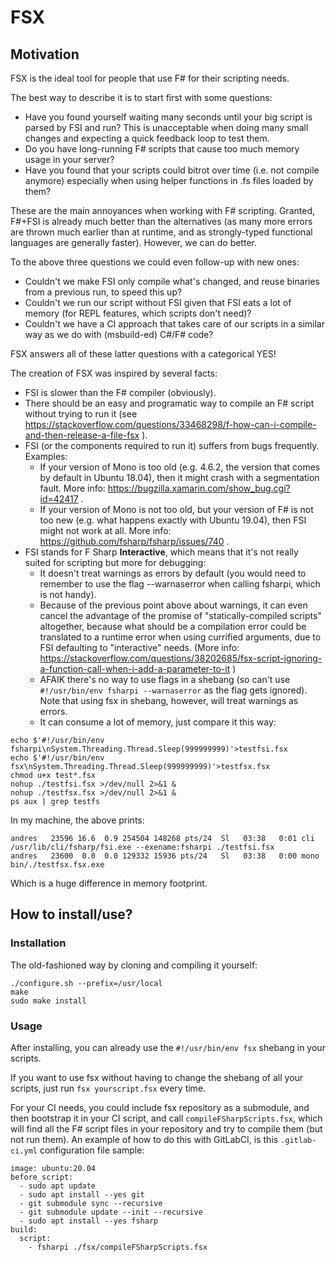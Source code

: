 # FSX

## Motivation

FSX is the ideal tool for people that use F# for their scripting needs.

The best way to describe it is to start first with some questions:
* Have you found yourself waiting many seconds until your big script is parsed by FSI and run? This is unacceptable when doing many small changes and expecting a quick feedback loop to test them.
* Do you have long-running F# scripts that cause too much memory usage in your server?
* Have you found that your scripts could bitrot over time (i.e. not compile anymore) especially when using helper functions in .fs files loaded by them?

These are the main annoyances when working with F# scripting. Granted, F#+FSI is already much better than the alternatives (as many more errors are thrown much earlier than at runtime, and as strongly-typed functional languages are generally faster). However, we can do better.

To the above three questions we could even follow-up with new ones:
* Couldn't we make FSI only compile what's changed, and reuse binaries from a previous run, to speed this up?
* Couldn't we run our script without FSI given that FSI eats a lot of memory (for REPL features, which scripts don't need)?
* Couldn't we have a CI approach that takes care of our scripts in a similar way as we do with (msbuild-ed) C#/F# code?

FSX answers all of these latter questions with a categorical YES!

The creation of FSX was inspired by several facts:
* FSI is slower than the F# compiler (obviously).
* There should be an easy and programatic way to compile an F# script without trying to run it (see https://stackoverflow.com/questions/33468298/f-how-can-i-compile-and-then-release-a-file-fsx ).
* FSI (or the components required to run it) suffers from bugs frequently. Examples:
  * If your version of Mono is too old (e.g. 4.6.2, the version that comes by default in Ubuntu 18.04), then it might crash with a segmentation fault. More info: https://bugzilla.xamarin.com/show_bug.cgi?id=42417 .
  * If your version of Mono is not too old, but your version of F# is not too new (e.g. what happens exactly with Ubuntu 19.04), then FSI might not work at all. More info: https://github.com/fsharp/fsharp/issues/740 .
* FSI stands for F Sharp **Interactive**, which means that it's not really suited for scripting but more for debugging:
  * It doesn't treat warnings as errors by default (you would need to remember to use the flag --warnaserror when calling fsharpi, which is not handy).
  * Because of the previous point above about warnings, it can even cancel the advantage of the promise of "statically-compiled scripts" altogether, because what should be a compilation error could be translated to a runtime error when using currified arguments, due to FSI defaulting to "interactive" needs. (More info: https://stackoverflow.com/questions/38202685/fsx-script-ignoring-a-function-call-when-i-add-a-parameter-to-it )
  * AFAIK there's no way to use flags in a shebang (so can't use `#!/usr/bin/env fsharpi --warnaserror` as the flag gets ignored). Note that using fsx in shebang, however, will treat warnings as errors.
  * It can consume a lot of memory, just compare it this way:

```
echo $'#!/usr/bin/env fsharpi\nSystem.Threading.Thread.Sleep(999999999)'>testfsi.fsx
echo $'#!/usr/bin/env fsx\nSystem.Threading.Thread.Sleep(999999999)'>testfsx.fsx
chmod u+x test*.fsx
nohup ./testfsi.fsx >/dev/null 2>&1 &
nohup ./testfsx.fsx >/dev/null 2>&1 &
ps aux | grep testfs
```

In my machine, the above prints:
```
andres   23596 16.6  0.9 254504 148268 pts/24  Sl   03:38   0:01 cli /usr/lib/cli/fsharp/fsi.exe --exename:fsharpi ./testfsi.fsx
andres   23600  0.0  0.0 129332 15936 pts/24   Sl   03:38   0:00 mono bin/./testfsx.fsx.exe
```

Which is a huge difference in memory footprint.


## How to install/use?


### Installation

The old-fashioned way by cloning and compiling it yourself:

```
./configure.sh --prefix=/usr/local
make
sudo make install
```

### Usage

After installing, you can already use the `#!/usr/bin/env fsx` shebang in your scripts.

If you want to use fsx without having to change the shebang of all your scripts, just
run `fsx yourscript.fsx` every time.

For your CI needs, you could include fsx repository as a submodule, and then bootstrap it in your CI script, and call `compileFSharpScripts.fsx`, which will find all the F# script files in your repository and try to compile them (but not run them). An example of how to do this with GitLabCI, is this `.gitlab-ci.yml` configuration file sample:

```
image: ubuntu:20.04
before_script:
  - sudo apt update
  - sudo apt install --yes git
  - git submodule sync --recursive
  - git submodule update --init --recursive
  - sudo apt install --yes fsharp
build:
  script:
    - fsharpi ./fsx/compileFSharpScripts.fsx
```

